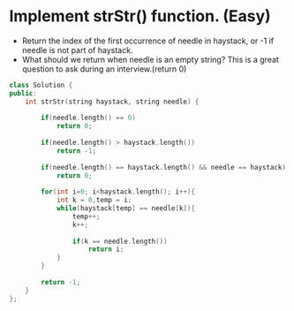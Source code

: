 # Implement strStr() function. (Easy)
* Return the index of the first occurrence of needle in haystack, or -1 if needle is not part of haystack.
* What should we return when needle is an empty string? This is a great question to ask during an interview.(return 0)

```c++
class Solution {
public:
    int strStr(string haystack, string needle) {
        
        if(needle.length() == 0) 
            return 0;
        
        if(needle.length() > haystack.length())
            return -1;
        
        if(needle.length() == haystack.length() && needle == haystack)
            return 0;
        
        for(int i=0; i<haystack.length(); i++){
            int k = 0,temp = i;
            while(haystack[temp] == needle[k]){
                temp++;
                k++;
                
                if(k == needle.length())
                    return i;
            }
        }
  
        return -1;
    }
};
```